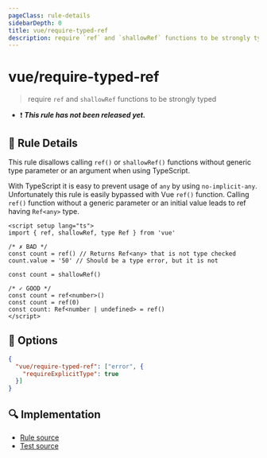 ```yaml
---
pageClass: rule-details
sidebarDepth: 0
title: vue/require-typed-ref
description: require `ref` and `shallowRef` functions to be strongly typed
---
```

# vue/require-typed-ref

> require `ref` and `shallowRef` functions to be strongly typed

- :exclamation: <badge text="This rule has not been released yet." vertical="middle" type="error"> ***This rule has not been released yet.*** </badge>

## :book: Rule Details

This rule disallows calling `ref()` or `shallowRef()` functions without generic type parameter or an argument when using TypeScript.

With TypeScript it is easy to prevent usage of `any` by using `no-implicit-any`. Unfortunately this rule is easily bypassed with Vue `ref()` function. Calling `ref()` function without a generic parameter or an initial value leads to ref having `Ref<any>` type.

<eslint-code-block :rules="{'vue/require-typed-ref': ['error']}">

```vue
<script setup lang="ts">
import { ref, shallowRef, type Ref } from 'vue'

/* ✗ BAD */
const count = ref() // Returns Ref<any> that is not type checked
count.value = '50' // Should be a type error, but it is not

const count = shallowRef()

/* ✓ GOOD */
const count = ref<number>()
const count = ref(0)
const count: Ref<number | undefined> = ref()
</script>
```

</eslint-code-block>

## :wrench: Options

```json
{
  "vue/require-typed-ref": ["error", {
    "requireExplicitType": true
  }]
}
```

## :mag: Implementation

- [Rule source](https://github.com/vuejs/eslint-plugin-vue/blob/master/lib/rules/require-typed-ref.js)
- [Test source](https://github.com/vuejs/eslint-plugin-vue/blob/master/tests/lib/rules/require-typed-ref.js)
